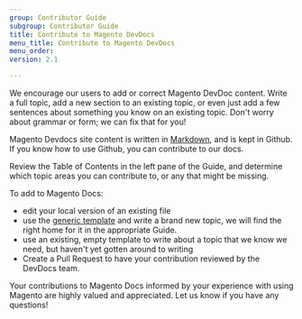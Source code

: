 ```yaml
---
group: Contributor Guide
subgroup: Contributor Guide
title: Contribute to Magento DevDocs
menu_title: Contribute to Magento DevDocs
menu_order: 
version: 2.1

---
```


We encourage our users to add or correct Magento DevDoc content. Write a full topic, add a new section to an existing topic, or even just add a few sentences about something you know on an existing topic. Don't worry about grammar or form; we can fix that for you!

Magento Devdocs site content is written in [Markdown](https://daringfireball.net/projects/markdown/), and is kept in Github. If you know how to use Github, you can contribute to our docs.

Review the Table of Contents in the left pane of the Guide, and determine which topic areas you can contribute to, or any that might be missing.

To add to Magento Docs:

* edit your local version of an existing file
* use the <a href="{{ site.githuburl }}template.md">generic template</a> and write a brand new topic, we will find the right home for it in the appropriate Guide.
* use an existing, empty template to write about a topic that we know we need, but haven't yet gotten around to writing
* Create a Pull Request to have your contribution reviewed by the DevDocs team. 

Your contributions to Magento Docs informed by your experience with using Magento are highly valued and appreciated. Let us know if you have any questions!


